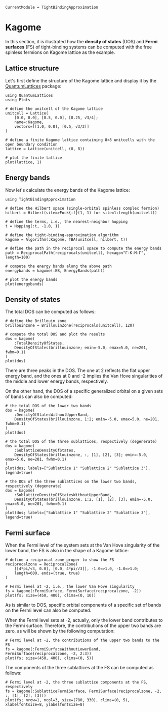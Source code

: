 ```@meta
CurrentModule = TightBindingApproximation
```

# Kagome

In this section, it is illustrated how the **density of states** (DOS) and **Fermi surfaces** (FS) of tight-binding systems can be computed with the free spinless fermions on Kagome lattice as the example.

## Lattice structure

Let's first define the structure of the Kagome lattice and display it by the [QuantumLattices](https://github.com/Quantum-Many-Body/QuantumLattices.jl) package:

```@example kagome
using QuantumLattices
using Plots

# define the unitcell of the Kagome lattice
unitcell = Lattice(
    [0.0, 0.0], [0.5, 0.0], [0.25, √3/4];
    name=:Kagome,
    vectors=[[1.0, 0.0], [0.5, √3/2]]
)

# define a finite Kagome lattice containing 8×8 unitcells with the open boundary condition
lattice = Lattice(unitcell, (8, 8))

# plot the finite lattice
plot(lattice, 1)
```

## Energy bands

Now let's calculate the energy bands of the Kagome lattice:

```@example kagome
using TightBindingApproximation

# define the Hilbert space (single-orbital spinless complex fermion)
hilbert = Hilbert(site=>Fock{:f}(1, 1) for site=1:length(unitcell))

# define the terms, i.e., the nearest-neighbor hopping
t = Hopping(:t, -1.0, 1)

# define the tight-binding-approximation algorithm
kagome = Algorithm(:Kagome, TBA(unitcell, hilbert, t))

# define the path in the reciprocal space to compute the energy bands
path = ReciprocalPath(reciprocals(unitcell), hexagon"Γ-K-M-Γ", length=100)

# compute the energy bands along the above path
energybands = kagome(:EB, EnergyBands(path))

# plot the energy bands
plot(energybands)
```

## Density of states

The total DOS can be computed as follows:

```@example kagome
# define the Brillouin zone
brillouinzone = BrillouinZone(reciprocals(unitcell), 120)

# compute the total DOS and plot the results
dos = kagome(
    :TotalDensityOfStates,
    DensityOfStates(brillouinzone; emin=-5.0, emax=5.0, ne=201, fwhm=0.1)
)
plot(dos)
```
There are three peaks in the DOS. The one at 2 reflects the flat upper energy band, and the ones at 0 and -2 implies the Van Hove singularities of the middle and lower energy bands, respectively.

On the other hand, the DOS of a specific generalized orbital on a given sets of bands can also be computed:

```@example kagome
# the total DOS of the lower two bands
dos = kagome(
    :DensityOfStatesWithoutUpperBand,
    DensityOfStates(brillouinzone, 1:2; emin=-5.0, emax=5.0, ne=201, fwhm=0.1)
)
plot(dos)
```

```@example kagome
# the total DOS of the three sublattices, respectively (degenerate)
dos = kagome(
    :SublatticeDensityOfStates,
    DensityOfStates(brillouinzone, :, [1], [2], [3]; emin=-5.0, emax=5.0, ne=201, fwhm=0.1)
)
plot(dos; labels=["Sublattice 1" "Sublattice 2" "Sublattice 3"], legend=true)
```

```@example kagome
# the DOS of the three sublattices on the lower two bands, respectively (degenerate)
dos = kagome(
    :SublatticeDensityOfStatesWithoutUpperBand,
    DensityOfStates(brillouinzone, 1:2, [1], [2], [3]; emin=-5.0, emax=5.0, ne=201, fwhm=0.1)
)
plot(dos; labels=["Sublattice 1" "Sublattice 2" "Sublattice 3"], legend=true)
```

## Fermi surface

When the Fermi level of the system sets at the Van Hove singularity of the lower band, the FS is also in the shape of a Kagome lattice:

```@example kagome
# define a reciprocal zone proper to show the FS
reciprocalzone = ReciprocalZone(
    [[4*pi/√3, 0.0], [0.0, 4*pi/√3]], -1.0=>1.0, -1.0=>1.0;
    length=600, ends=(true, true)
)

# Fermi level at -2, i.e., the lower Van Hove singularity
fs = kagome(:FermiSurface, FermiSurface(reciprocalzone, -2))
plot(fs; size=(450, 400), clims=(0, 10))
```

As is similar to DOS, specific orbital components of a specific set of bands on the Fermi level can also be computed.

When the Fermi level sets at -2, actually, only the lower band contributes to the Fermi surface. Therefore, the contributions of the upper two bands are zero, as will be shown by the following computation:
```@example kagome
# Fermi level at -2, the contributions of the upper two bands to the FS
fs = kagome(:FermiSurfaceWithoutLowerBand, FermiSurface(reciprocalzone, -2, 2:3))
plot(fs; size=(450, 400), clims=(0, 5))
```

The components of the three sublattices at the FS can be computed as follows:
```@example kagome
# Fermi level at -2, the three sublattice components at the FS, respectively
fs = kagome(:SublatticeFermiSurface, FermiSurface(reciprocalzone, -2, :, [1], [2], [3]))
plot(fs; nrow=1, ncol=3, size=(780, 330), clims=(0, 5), xlabelfontsize=8, ylabelfontsize=8)
```
